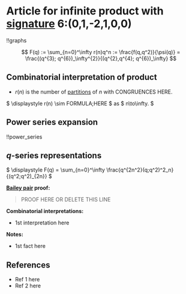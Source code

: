 # Article for infinite product with [signature](../product_signature.html) 6:(0,1,-2,1,0,0)

!!graphs

$$ F(q) := \sum_{n=0}^\infty r(n)q^n := \frac{f(q,q^2)}{\psi(q)} = \frac{(q^{3}; q^{6})_\infty^{2}}{(q^{2},q^{4}; q^{6})_\infty} $$

## Combinatorial interpretation of product

- $r(n)$ is the number of [partitions](../partitions.html#integer_partitions) of $n$ with CONGRUENCES HERE.

$ \displaystyle r(n) \sim FORMULA\;HERE $ as $ n\to\infty. $

## Power series expansion

!!power_series

## $q$-series representations

$ \displaystyle F(q) = \sum_{n=0}^\infty \frac{q^{2n^2}(q;q^2)^2_n}{(q^2;q^2)_{2n}} $

**[Bailey pair](../Bailey_pairs.html) proof:**
> PROOF HERE OR DELETE THIS LINE

**Combinatorial interpretations:**
- 1st interpretation here
    
**Notes:**
- 1st fact here
   
## References
- Ref 1 here
- Ref 2 here
